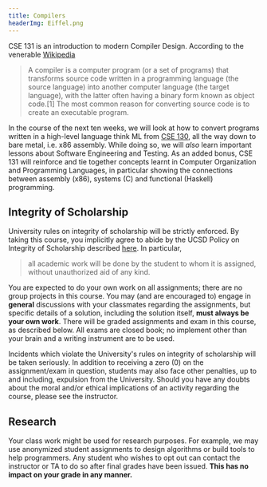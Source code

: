 ```yaml
---
title: Compilers
headerImg: Eiffel.png
---
```



CSE 131 is an introduction to modern Compiler Design.
According to the venerable [Wikipedia](https://en.wikipedia.org/wiki/Compiler)

> A compiler is a computer program (or a set of programs)
> that transforms source code written in a programming
> language (the source language) into another computer
> language (the target language), with the latter often
> having a binary form known as object code.[1]
>  The most common reason for converting source code is
> to create an executable program.



In the course of the next ten weeks, we will look at
how to convert programs written in a high-level language
think ML from [CSE 130](http://ucsd-progsys.github.io/cse130/),
all the way down to bare metal, i.e. x86 assembly.
While doing so, we will *also* learn important lessons about
Software Engineering and Testing. As an added bonus, CSE 131
will reinforce and tie together concepts learnt in
Computer Organization and Programming Languages, in
particular showing the connections between assembly (x86),
systems (C) and functional (Haskell) programming.


## Integrity of Scholarship

University rules on integrity of scholarship will be strictly enforced. By
taking this course, you implicitly agree to abide by the UCSD Policy on
Integrity of Scholarship described [here](http://www-senate.ucsd.edu/manual/Appendices/app2.htm).
In particular,

> all academic work will be done by the student to whom it is assigned,
> without unauthorized aid of any kind.

You are expected to do your own work on all assignments; there are no group projects in
this course.  You may (and are encouraged to) engage in **general**
discussions with your classmates regarding the assignments, but specific
details of a solution, including the solution itself, **must always be your own work**.
There will be graded assignments and exam in this course, as described below.
All exams are closed book; no implement other than your brain and a writing
instrument are to be used.

Incidents which violate the University's rules on integrity of scholarship
will be taken seriously.  In addition to receiving a zero (0) on the
assignment/exam in question, students may also face other penalties,
up to and including, expulsion from the University.  Should you have
any doubts about the moral and/or ethical implications of an activity
regarding the course, please see the instructor.

## Research

Your class work might be used for research purposes. For example, we may
use anonymized student assignments to design algorithms or build tools to
help programmers. Any student who wishes to opt out can contact the
instructor or TA to do so after final grades have been issued. 
**This has no impact on your grade in any manner.**

